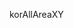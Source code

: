 korAllAreaXY



<script src="경로/korAllAreaXY.mix.js"></script>
<script type="text/javascript">
　getArea.setSido("서울특별시"); 
　var mapObj = getArea.getObj(); 
　 
　// mapObj.lng : lng 값 
　// mapObj.lat : lat 값 
　// mapObj.zoom : zoom 값 

　// 만일 입력된 시/도가 없으면 null 을 리턴합니다. 
　// 시/군/구 가 필요할경우 아래처럼 하시면 됩니다. 

　var gugun = mapObj['강남구']
</script>　
